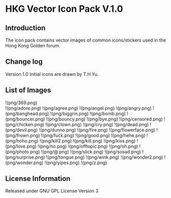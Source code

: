 # HKG Vector Icon Pack V.1.0

## Introduction
The icon pack contains vector images of common icons/stickers used in the Hong Kong Golden forum.

## Change log
Version 1.0
Initial icons are drawn by T.H.Yu.

## List of Images
!(png/369.png)                
!(png/adore.png)
!(png/agree.png)
!(png/angel.png)
!(png/angry.png)
!(png/banghead.png)
!(png/biggrin.png)
!(png/bomb.png)
!(png/bouncer.png)
!(png/bouncy.png)
!(png/bye.png)
!(png/censored.png)
!(png/chicken.png)
!(png/clown.png)
!(png/cry.png)
!(png/dead.png)
!(png/devil.png)
!(png/dunno.png)
!(png/fire.png)
!(png/flowerface.png)
!(png/frown.png)
!(png/fuck.png)
!(png/good.png)
!(png/hehe.png)
!(png/hoho.png)
!(png/kill2.png)
!(png/kill.png)
!(png/kiss.png)
!(png/love.png)
!(png/no.png)
!(png/offtopic.png)
!(png/oh.png)
!(png/photo.png)
!(png/@.png)
!(png/slick.png)
!(png/sosad.png)
!(png/surprise.png)
!(png/tongue.png)
!(png/wink.png)
!(png/wonder2.png)
!(png/wonder.png)
!(png/yipes.png)
!(png/z.png)

## License Information 
Released under GNU GPL License Version 3
